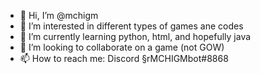 <!--- please go to https://www.linkedin.com/in/%E6%82%A6%E9%93%AD-%E9%99%88-aa5a0628b?utm_source=share&utm_campaign=share_via&utm_content=profile&utm_medium=ios_app -->
- 👋 Hi, I’m @mchigm
- 👀 I’m interested in different types of games ane codes
- 🌱 I’m currently learning python, html, and hopefully java
- 💞️ I’m looking to collaborate on a game (not GOW)
- 📫 How to reach me: Discord §rMCHIGMbot#8868
<!---
mchigm/mchigm is a ✨ special ✨ repository because its `README.md` (this file) appears on your GitHub profile.
You can click the Preview link to take a look at your changes.
--->
